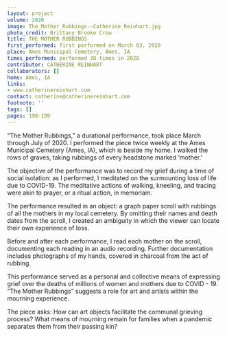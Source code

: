 ```yaml
---
layout: project
volume: 2020
image: The_Mother_Rubbings--Catherine_Reinhart.jpg
photo_credit: Brittany Brooke Crow
title: THE MOTHER RUBBINGS
first_performed: first performed on March 03, 2020
place: Ames Municipal Cemetery, Ames, IA
times_performed: performed 38 times in 2020
contributor: CATHERINE REINHART
collaborators: []
home: Ames, IA
links:
- www.catherinereinhart.com
contact: catherine@catherinereinhart.com
footnote: ''
tags: []
pages: 198-199
---
```




“The Mother Rubbings,” a durational performance, took place March through July of 2020. I performed the piece twice weekly at the Ames Municipal Cemetery (Ames, IA), which is beside my home. I walked the rows of graves, taking rubbings of every headstone marked ‘mother.’

The objective of the performance was to record my grief during a time of social isolation: as I performed, I meditated on the surmounting loss of life due to COVID-19. The meditative actions of walking, kneeling, and tracing were akin to prayer, or a ritual action, in memoriam.

The performance resulted in an object: a graph paper scroll with rubbings of all the mothers in my local cemetery. By omitting their names and death dates from the scroll, I created an ambiguity in which the viewer can locate their own experience of loss.

Before and after each performance, I read each mother on the scroll, documenting each reading in an audio recording. Further documentation includes photographs of my hands, covered in charcoal from the act of rubbing.

This performance served as a personal and collective means of expressing grief over the deaths of millions of women and mothers due to COVID - 19. “The Mother Rubbings” suggests a role for art and artists within the mourning experience.

The piece asks: How can art objects facilitate the communal grieving process? What means of mourning remain for families when a pandemic separates them from their passing kin?
